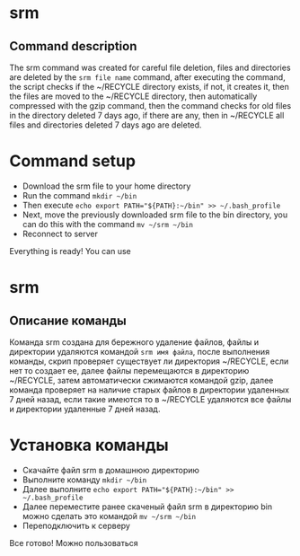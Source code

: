# srm
## Command description
The srm command was created for careful file deletion, files and directories are deleted by the `srm file name` command,
after executing the command, the script checks if the ~/RECYCLE directory exists, if not, it creates it,
then the files are moved to the ~/RECYCLE directory, then automatically compressed with the gzip command,
then the command checks for old files in the directory deleted 7 days ago,
if there are any, then in ~/RECYCLE all files and directories deleted 7 days ago are deleted.

# Command setup

- Download the srm file to your home directory
- Run the command `mkdir ~/bin`
- Then execute `echo export PATH="${PATH}:~/bin" >> ~/.bash_profile`
- Next, move the previously downloaded srm file to the bin directory, you can do this with the command `mv ~/srm ~/bin`
- Reconnect to server

Everything is ready! You can use

# srm
## Описание команды
Команда srm создана для бережного удаление файлов, файлы и директории удаляются командой `srm имя файла`,
после выполнения команды, скрип проверяет существует ли директория ~/RECYCLE, если нет то создает ее,
далее файлы перемещаются в директорию ~/RECYCLE, затем автоматически сжимаются командой gzip,
далее команда проверяет на наличие старых файлов в директории удаленных 7 дней назад, 
если такие имеются то в ~/RECYCLE удаляются все файлы и директории удаленные 7 дней назад.

# Установка команды

- Скачайте файл srm в домашнюю директорию 
- Выполните команду `mkdir ~/bin`
- Далее выполните `echo export PATH="${PATH}:~/bin" >> ~/.bash_profile`
- Далее переместите ранее скаченый файл srm в директорию bin можно сделать это командой `mv ~/srm ~/bin`
- Переподключить к серверу

Все готово! Можно пользоваться
